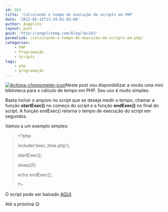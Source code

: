 ```yaml
---
id: 263
title: 'Calculando o tempo de execução de scripts em PHP'
date: '2012-05-15T13:34:02-03:00'
author: Angelito
layout: post
guid: 'http://angelitomg.com/blog/?p=263'
permalink: /calculando-o-tempo-de-execucao-de-scripts-em-php/
categories:
    - PHP
    - Programação
    - Scripts
tags:
    - php
    - programação
---
```


[![](http://angelitomg.github.io/wp-content/uploads/2012/05/Actions-chronometer-icon.png "Actions-chronometer-icon")](http://angelitomg.github.io/wp-content/uploads/2012/05/Actions-chronometer-icon.png)Neste post vou disponibilizar a vocês uma mini biblioteca para o cálculo de tempo em PHP. Seu uso é muito simples:

Basta incluir o arquivo no script que se deseja medir o tempo, chamar a função **startExec()** no começo do script e a função **endExec()** no final do script. A função endExec() retorna o tempo de execução do script em segundos.

Vamos a um exemplo simples:

> &lt;?php
> 
> include(‘exec\_time.php’);
> 
> startExec();
> 
> sleep(2);
> 
> echo endExec();
> 
> ?&gt;

O script pode ser baixado [AQUI](https://angelitomg.github.io/downloads/exec_time.zip).

Até a próxima 😉
